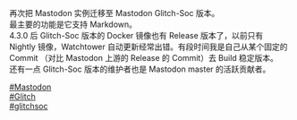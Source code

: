 再次把 Mastodon 实例迁移至 Mastodon Glitch-Soc 版本。  
最主要的功能是它支持 Markdown。  
4.3.0 后 Glitch-Soc 版本的 Docker 镜像也有 Release 版本了，以前只有 Nightly 镜像，Watchtower 自动更新经常出错。有段时间我是自己从某个固定的 Commit （对比 Mastodon 上游的 Release 的 Commit）去 Build 稳定版本。  
还有一点 Glitch-Soc 版本的维护者也是 Mastodon master 的活跃贡献者。

[#Mastodon](https://e5n.cc/tags/Mastodon)   
[#Glitch](https://e5n.cc/tags/Glitch)   
[#glitchsoc](https://e5n.cc/tags/glitchsoc)

